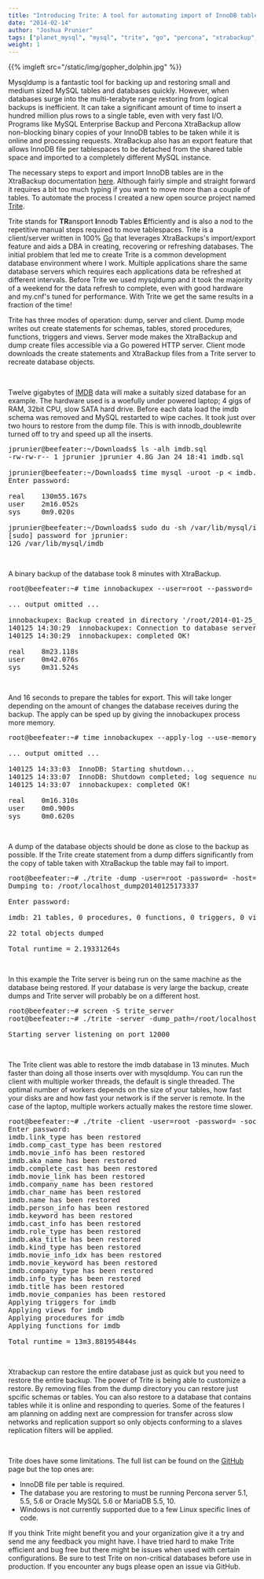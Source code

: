 ```yaml
---
title: "Introducing Trite: A tool for automating import of InnoDB tablespaces"
date: "2014-02-14"
author: "Joshua Prunier"
tags: ["planet_mysql", "mysql", "trite", "go", "percona", "xtrabackup", "backup", "innodb"]
weight: 1
---
```


{{% imgleft src="/static/img/gopher_dolphin.jpg" %}}

<p>
Mysqldump is a fantastic tool for backing up and restoring small and medium sized MySQL tables and databases quickly. However, when databases surge into the multi-terabyte range restoring from logical backups is inefficient. It can take a significant amount of time to insert a hundred million plus rows to a single table, even with very fast I/O. Programs like MySQL Enterprise Backup and Percona XtraBackup allow non-blocking binary copies of your InnoDB tables to be taken while it is online and processing requests. XtraBackup also has an export feature that allows InnoDB file per tablespaces to be detached from the shared table space and imported to a completely different MySQL instance.
</p>

<p>
The necessary steps to export and import InnoDB tables are in the XtraBackup documentation <a href="http://www.percona.com/doc/percona-xtrabackup/2.1/innobackupex/importing_exporting_tables_ibk.html" target="_blank">here</a>. Although fairly simple and straight forward it requires a bit too much typing if you want to move more than a couple of tables. To automate the process I created a new open source project named <a href="https://github.com/joshuaprunier/trite" target="_blank">Trite</a>.
</p>

<p>
Trite stands for <b>TR</b>ansport <b>I</b>nnodb <b>T</b>ables <b>E</b>fficiently and is also a nod to the repetitive manual steps required to move tablespaces. Trite is a client/server written in 100% <a href="http://golang.org/" target="_blank">Go</a> that leverages XtraBackups's import/export feature and aids a DBA in creating, recovering or refreshing databases. The initial problem that led me to create Trite is a common development database environment where I work. Multiple applications share the same database servers which requires each applications data be refreshed at different intervals. Before Trite we used mysqldump and it took the majority of a weekend for the data refresh to complete, even with good hardware and my.cnf's tuned for performance. With Trite we get the same results in a fraction of the time!
</p>

<p>
Trite has three modes of operation: dump, server and client. Dump mode writes out create statements for schemas, tables, stored procedures, functions, triggers and views. Server mode makes the XtraBackup and dump create files accessible via a Go powered HTTP server. Client mode downloads the create statements and XtraBackup files from a Trite server to recreate database objects.
</p>

<br>
<p>
Twelve gigabytes of <a href="http://imdbpy.sourceforge.net/" target="_blank">IMDB</a> data will make a suitably sized database for an example. The hardware used is a woefully under powered laptop; 4 gigs of RAM, 32bit CPU, slow SATA hard drive. Before each data load the imdb schema was removed and MySQL restarted to wipe caches. It took just over two hours to restore from the dump file. This is with innodb_doublewrite turned off to try and speed up all the inserts.
</p>

<pre>
jprunier@beefeater:~/Downloads$ ls -alh imdb.sql
-rw-rw-r-- 1 jprunier jprunier 4.8G Jan 24 18:41 imdb.sql

jprunier@beefeater:~/Downloads$ time mysql -uroot -p < imdb.sql
Enter password: 

real	130m55.167s
user	2m16.052s
sys		0m9.020s

jprunier@beefeater:~/Downloads$ sudo du -sh /var/lib/mysql/imdb
[sudo] password for jprunier: 
12G	/var/lib/mysql/imdb
</pre>

<br>
<p>
A binary backup of the database took 8 minutes with XtraBackup.
</p>

<pre>
root@beefeater:~# time innobackupex --user=root --password= /root

... output omitted ...

innobackupex: Backup created in directory '/root/2014-01-25_14-22-06'
140125 14:30:29  innobackupex: Connection to database server closed
140125 14:30:29  innobackupex: completed OK!

real	8m23.118s
user	0m42.076s
sys		0m31.524s
</pre>

<br>
<p>
And 16 seconds to prepare the tables for export. This will take longer depending on the amount of changes the database receives during the backup. The apply can be sped up by giving the innobackupex process more memory.
</p>

<pre>
root@beefeater:~# time innobackupex --apply-log --use-memory=1G --export /root/2014-01-25_14-22-06

... output omitted ...

140125 14:33:03  InnoDB: Starting shutdown...
140125 14:33:07  InnoDB: Shutdown completed; log sequence number 70808870412
140125 14:33:07  innobackupex: completed OK!

real	0m16.310s
user	0m0.900s
sys		0m0.620s
</pre>

<br>
<p>
A dump of the database objects should be done as close to the backup as possible. If the Trite create statement from a dump differs significantly from the copy of table taken with XtraBackup the table may fail to import.
</p>

<pre>
root@beefeater:~# ./trite -dump -user=root -password= -host=localhost
Dumping to: /root/localhost_dump20140125173337

Enter password: 

imdb: 21 tables, 0 procedures, 0 functions, 0 triggers, 0 views

22 total objects dumped

Total runtime = 2.19331264s
</pre>

<br>
<p>
In this example the Trite server is being run on the same machine as the database being restored. If your database is very large the backup, create dumps and Trite server will probably be on a different host.
</p>

<pre>
root@beefeater:~# screen -S trite_server
root@beefeater:~# ./trite -server -dump_path=/root/localhost_dump20140125173337 -backup_path=/root/2014-01-25_14-22-06

Starting server listening on port 12000
</pre>

<br>
<p>
The Trite client was able to restore the imdb database in 13 minutes. Much faster than doing all those inserts over with mysqldump. You can run the client with multiple worker threads, the default is single threaded. The optimal number of workers depends on the size of your tables, how fast your disks are and how fast your network is if the server is remote. In the case of the laptop, multiple workers actually makes the restore time slower.
</p>

<pre>
root@beefeater:~# ./trite -client -user=root -password= -socket=/var/lib/mysql/mysql.sock -server_host=localhost
Enter password: 
imdb.link_type has been restored
imdb.comp_cast_type has been restored
imdb.movie_info has been restored
imdb.aka_name has been restored
imdb.complete_cast has been restored
imdb.movie_link has been restored
imdb.company_name has been restored
imdb.char_name has been restored
imdb.name has been restored
imdb.person_info has been restored
imdb.keyword has been restored
imdb.cast_info has been restored
imdb.role_type has been restored
imdb.aka_title has been restored
imdb.kind_type has been restored
imdb.movie_info_idx has been restored
imdb.movie_keyword has been restored
imdb.company_type has been restored
imdb.info_type has been restored
imdb.title has been restored
imdb.movie_companies has been restored
Applying triggers for imdb
Applying views for imdb
Applying procedures for imdb
Applying functions for imdb

Total runtime = 13m3.881954844s
</pre>

<br>
<p>
Xtrabackup can restore the entire database just as quick but you need to restore the entire backup. The power of Trite is being able to customize a restore. By removing files from the dump directory you can restore just spcific schemas or tables. You can also restore to a database that contains tables while it is online and responding to queries. Some of the features I am planning on adding next are compression for transfer across slow networks and replication support so only objects conforming to a slaves replication filters will be applied.
</p>

<br>
<p>
Trite does have some limitations. The full list can be found on the <a href="http://github.com/joshuaprunier/trite" target="_blank">GitHub</a> page but the top ones are:
</p>

<div>
  <ul>
    <li>InnoDB file per table is required.</li>
    <li>The database you are restoring to must be running Percona server 5.1, 5.5, 5.6 or Oracle MySQL 5.6 or MariaDB 5.5, 10.</li>
    <li>Windows is not currently supported due to a few Linux specific lines of code.</li>
  </ul>
</div>

<p>
If you think Trite might benefit you and your organization give it a try and send me any feedback you might have. I have tried hard to make Trite efficient and bug free but there might be issues when used with certain configurations. Be sure to test Trite on non-critical databases before use in production. If you encounter any bugs please open an issue via GitHub.
</p>
